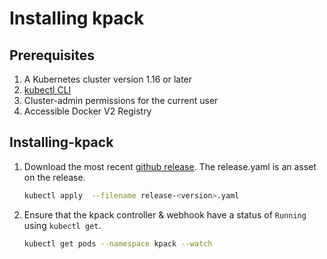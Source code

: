 # Installing kpack

## Prerequisites

1. A Kubernetes cluster version 1.16 or later
1. [kubectl CLI](https://kubernetes.io/docs/tasks/tools/install-kubectl/)
1. Cluster-admin permissions for the current user
1. Accessible Docker V2 Registry

## Installing-kpack

1. Download the most recent [github release](https://github.com/pivotal/kpack/releases). The release.yaml is an asset on the release. 

   ```bash
   kubectl apply  --filename release-<version>.yaml
   ```

1. Ensure that the kpack controller & webhook have a status of `Running` using  `kubectl get`.   

   ```bash
   kubectl get pods --namespace kpack --watch
   ```
   